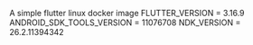 A simple flutter linux docker image
FLUTTER_VERSION = 3.16.9
ANDROID_SDK_TOOLS_VERSION = 11076708
NDK_VERSION = 26.2.11394342